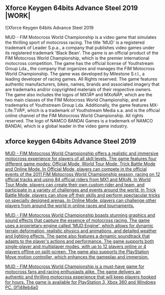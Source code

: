 ## Xforce Keygen 64bits Advance Steel 2019 |WORK|

 
![Xforce Keygen 64bits Advance Steel 2019 
<p>MUD - FIM Motocross World Championship is a video game that simulates the thrilling sport of motocross racing. The title 'MUD' is a registered trademark of Leader S.p.a., a company that publishes video games under its registered trademark 'Black Bean'. The game is an official product of the FIM Motocross World Championship, which is the premier international motocross competition. The game has the official license of Youthstream Group Lda., the company that organizes and manages the FIM Motocross World Championship. The game was developed by Milestone S.r.l., a leading developer of racing games. All Rights reserved. The game features authentic manufacturers, bikes, names, brands and associated imagery that are trademarks and/or copyrighted materials of their respective owners. The game also includes the logos of MX1Â® and MXoNÂ®, which are the two main classes of the FIM Motocross World Championship, and are trademarks of Youthstream Group Lda. Additionally, the game features MX-Life.TVÂ®, which is a trademark of Youthstream Media s.a. and is the official online channel of the FIM Motocross World Championship. All rights reserved. The logo of NAMCO BANDAI Games is a trademark of NAMCO BANDAI, which is a global leader in the video game industry.</p>
<h2>xforce keygen 64bits Advance Steel 2019</h2>
<p><a href=](https://a1.sndcdn.com/images/default_avatar_large.png)**Download Zip**
  
MUD - FIM Motocross World Championship offers a realistic and immersive motocross experience for players of all skill levels. The game features four different game modes: Official Mode, World Tour Mode, Trick Battle Mode and Online Mode. In Official Mode, players can compete in the official events of the 2011 FIM Motocross World Championship season, racing on 12 official tracks and using 84 official riders from MX1 and MXoN. In World Tour Mode, players can create their own custom rider and team, and participate in a variety of challenges and events around the world. In Trick Battle Mode, players can show off their skills and perform spectacular tricks on specially designed arenas. In Online Mode, players can challenge other players from around the world in online races and tournaments.
  
MUD - FIM Motocross World Championship boasts stunning graphics and sound effects that capture the essence of motocross racing. The game uses a proprietary engine called 'MUD Engine', which allows for dynamic terrain deformation, realistic physics and animations, and detailed weather and lighting effects. The game also features a dynamic soundtrack that adapts to the player's actions and performance. The game supports both single-player and multiplayer modes, with up to 12 players online or 4 players offline on split-screen. The game also supports the PlayStation Move motion controller, which enhances the gameplay and immersion.
  
MUD - FIM Motocross World Championship is a must-have game for motocross fans and racing enthusiasts alike. The game delivers an authentic and thrilling motocross experience that will keep players hooked for hours. The game is available for PlayStation 3, Xbox 360 and Windows PC.
 0f148eb4a0
